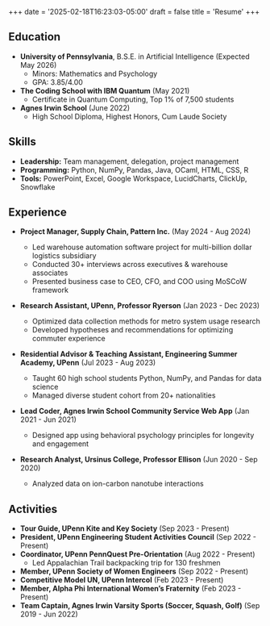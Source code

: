 +++
date = '2025-02-18T16:23:03-05:00'
draft = false
title = 'Resume'
+++

## Education
- **University of Pennsylvania**, B.S.E. in Artificial Intelligence (Expected May 2026)
  - Minors: Mathematics and Psychology
  - GPA: 3.85/4.00
- **The Coding School with IBM Quantum** (May 2021)
  - Certificate in Quantum Computing, Top 1% of 7,500 students
- **Agnes Irwin School** (June 2022)
  - High School Diploma, Highest Honors, Cum Laude Society

## Skills
- **Leadership:** Team management, delegation, project management
- **Programming:** Python, NumPy, Pandas, Java, OCaml, HTML, CSS, R
- **Tools:** PowerPoint, Excel, Google Workspace, LucidCharts, ClickUp, Snowflake

## Experience
- **Project Manager, Supply Chain, Pattern Inc.** (May 2024 - Aug 2024)
  - Led warehouse automation software project for multi-billion dollar logistics subsidiary
  - Conducted 30+ interviews across executives & warehouse associates
  - Presented business case to CEO, CFO, and COO using MoSCoW framework

- **Research Assistant, UPenn, Professor Ryerson** (Jan 2023 - Dec 2023)
  - Optimized data collection methods for metro system usage research
  - Developed hypotheses and recommendations for optimizing commuter experience

- **Residential Advisor & Teaching Assistant, Engineering Summer Academy, UPenn** (Jul 2023 - Aug 2023)
  - Taught 60 high school students Python, NumPy, and Pandas for data science
  - Managed diverse student cohort from 20+ nationalities

- **Lead Coder, Agnes Irwin School Community Service Web App** (Jan 2021 - Jun 2021)
  - Designed app using behavioral psychology principles for longevity and engagement

- **Research Analyst, Ursinus College, Professor Ellison** (Jun 2020 - Sep 2020)
  - Analyzed data on ion-carbon nanotube interactions

## Activities
- **Tour Guide, UPenn Kite and Key Society** (Sep 2023 - Present)
- **President, UPenn Engineering Student Activities Council** (Sep 2022 - Present)
- **Coordinator, UPenn PennQuest Pre-Orientation** (Aug 2022 - Present)
  - Led Appalachian Trail backpacking trip for 130 freshmen
- **Member, UPenn Society of Women Engineers** (Sep 2022 - Present)
- **Competitive Model UN, UPenn Intercol** (Feb 2023 - Present)
- **Member, Alpha Phi International Women’s Fraternity** (Feb 2023 - Present)
- **Team Captain, Agnes Irwin Varsity Sports (Soccer, Squash, Golf)** (Sep 2019 - Jun 2022)

